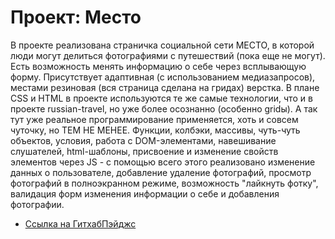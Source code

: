 # Проект: Место
В проекте реализована страничка социальной сети МЕСТО, в которой люди могут делиться фотографиями с путешествий (пока еще не могут).
Есть возможность менять информацию о себе через всплывающую форму.
Присутствует адаптивная (с использованием медиазапросов), местами резиновая (вся страница сделана на гридах) верстка.
В плане CSS и HTML в проекте используются те же самые технологии, что и в проекте russian-travel, но уже более осознанно (особенно gridы).
А так тут уже реальное программирование применяется, хоть и совсем чуточку, но ТЕМ НЕ МЕНЕЕ.
Функции, колбэки, массивы, чуть-чуть объектов, условия, работа с DOM-элементами, навешивание слушателей, html-шаблоны, присвоение и изменение свойств элементов
через JS - с помощью всего этого реализовано изменение данных о пользователе, добавление удаление фотографий, просмотр фотографий
в полноэкранном режиме, возможность "лайкнуть фотку", валидация форм изменения информации о себе и добавления фотографии.

* [Ссылка на ГитхабПэйджс](https://iamkda-q.github.io/mesto/)
